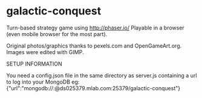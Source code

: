 # galactic-conquest
Turn-based strategy game using http://phaser.io/ 
Playable in a browser (even mobile browser for the most part).

Original photos/graphics thanks to pexels.com and OpenGameArt.org.
Images were edited with GIMP.

SETUP INFORMATION

You need a config.json file in the same directory as server.js containing
a url to log into your MongoDB eg:
{"url":"mongodb://<username>:<password>@ds025379.mlab.com:25379/galactic-conquest"}
